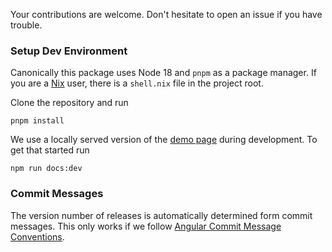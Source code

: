 Your contributions are welcome.
Don't hesitate to open an issue if you have trouble.

### Setup Dev Environment

Canonically this package uses Node 18 and `pnpm` as a package manager.
If you are a [Nix](https://nixos.org/) user, there is a `shell.nix` file in the project root.

Clone the repository and run

```
pnpm install
```

We use a locally served version of the [demo page](https://vue-qrcode-reader.netlify.app/) during development.
To get that started run

```
npm run docs:dev
```

### Commit Messages

The version number of releases is automatically determined form commit messages.
This only works if we follow [Angular Commit Message Conventions](https://github.com/semantic-release/semantic-release#commit-message-format).

